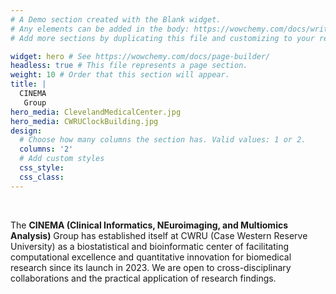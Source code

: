 ```yaml
---
# A Demo section created with the Blank widget.
# Any elements can be added in the body: https://wowchemy.com/docs/writing-markdown-latex/
# Add more sections by duplicating this file and customizing to your requirements.

widget: hero # See https://wowchemy.com/docs/page-builder/
headless: true # This file represents a page section.
weight: 10 # Order that this section will appear.
title: |
  CINEMA
   Group
hero_media: ClevelandMedicalCenter.jpg
hero_media: CWRUClockBuilding.jpg
design:
  # Choose how many columns the section has. Valid values: 1 or 2.
  columns: '2'
  # Add custom styles
  css_style:
  css_class:
---
```


<br>

The **CINEMA (Clinical Informatics, NEuroimaging, and Multiomics Analysis)** Group has established itself at CWRU (Case Western Reserve University) as a biostatistical and bioinformatic center of facilitating computational excellence and quantitative innovation for biomedical research since its launch in 2023. We are open to cross-disciplinary collaborations and the practical application of research findings.